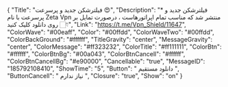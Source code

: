 {
"Title": "فیلترشکن جدید و پرسرعت 😍",
"Description": "* فیلترشکن جدید و پرسرعت با نام Zeta Vpn منتشر شد که مناسب تمام اپراتورهاست ، درصورت تمایل بر روی دانلود کلیک کنید 👇🏻",
"Link": "https://t.me/Vpn_Shield/11647",
"ColorWave": "#00eaff",
"Color": "#00ffdd",
"ColorWaveTwo": "#00ffdd",
"ColorBackGround": "#ffffff",
"TitleGravity": "center",
"MessageGravity": "center",
"ColorMessage": "#ff323232",
"ColorTitle": "#ff111111",
"ColorBtn": "#ffffff",
"ColorBtnBg": "#00a043",
"ColorBtnCancell": "#ffffff",
"ColorBtnCancellBg": "#e90000",
"Cancellable": "true",
"MessageID": "185792108410",
"ShowTime": "5",
"Button": " دانلود مستقیم ",
"ButtonCancell": " نیاز ندارم ",
"Closure": "true",
"Show": "on"
}
